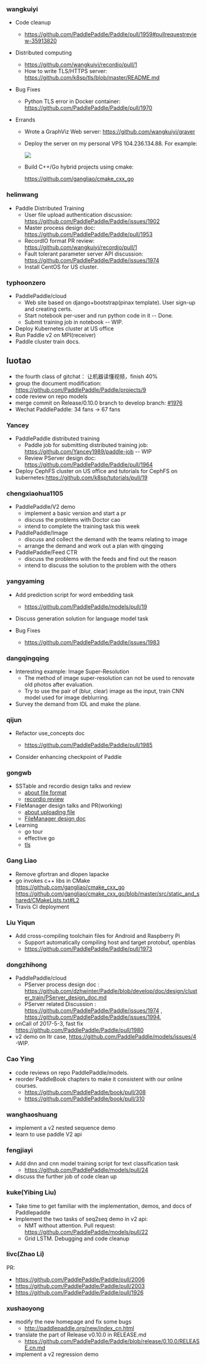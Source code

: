 ### wangkuiyi

- Code cleanup

  - https://github.com/PaddlePaddle/Paddle/pull/1959#pullrequestreview-35913820

- Distributed computing

  - https://github.com/wangkuiyi/recordio/pull/1
  - How to write TLS/HTTPS server: https://github.com/k8sp/tls/blob/master/README.md

- Bug Fixes

  - Python TLS error in Docker container: https://github.com/PaddlePaddle/Paddle/pull/1970

- Errands
   
  - Wrote a GraphViz Web server: https://github.com/wangkuiyi/graver 
  - Deploy the server on my personal VPS 104.236.134.88. For example:

    ![](http://104.236.134.88/?digraph%20G%20{rankdir=LR;a-%3Eb;b-%3Ec;})

  - Build C++/Go hybrid projects using cmake:

    https://github.com/gangliao/cmake_cxx_go

### helinwang

- Paddle Distributed Training
  - User file upload authentication discussion: https://github.com/PaddlePaddle/Paddle/issues/1902
  - Master process design doc: https://github.com/PaddlePaddle/Paddle/pull/1953
  - RecordIO format PR review: https://github.com/wangkuiyi/recordio/pull/1
  - Fault tolerant parameter server API discussion: https://github.com/PaddlePaddle/Paddle/issues/1974
  - Install CentOS for US cluster.

### typhoonzero

- PaddlePaddle/cloud
  - Web site based on django+bootstrap(pinax template). User sign-up and creating certs.
  - Start notebook per-user and run python code in it -- Done.
  - Submit training job in notebook -- WIP.
- Deploy Kubernetes cluster at US office
- Run Paddle v2 on MPI(receiver)
- Paddle cluster train docs.

## luotao
- the fourth class of gitchat： 让机器读懂视频，finish 40%
- group the document modification: https://github.com/PaddlePaddle/Paddle/projects/9
- code review on repo models
- merge commit on Release/0.10.0 branch to develop branch: [#1976](https://github.com/PaddlePaddle/Paddle/pull/1976)
- Wechat PaddlePaddle: 34 fans -> 67 fans

### Yancey
- PaddlePaddle distributed training
    - Paddle job for submitting distributed training job: https://github.com/Yancey1989/paddle-job -- WIP
    - Review PServer design doc: https://github.com/PaddlePaddle/Paddle/pull/1964
- Deploy CephFS cluster on US office and tutorials for CephFS on kubernetes:https://github.com/k8sp/tutorials/pull/19

### chengxiaohua1105

- PaddlePaddle/V2 demo
  - implement a basic version and start a pr
  - discuss the problems with Doctor cao
  - intend to complete the training task this week
- PaddlePaddle/Image
  - discuss and collect the demand with the teams relating to image
  - arrange the demand and work out a plan with qingqing
- PaddlePaddle/Feed CTR
  - discuss the problems with the feeds and find out the reason
  - intend to discuss the solution to the problem with the others

### yangyaming

- Add prediction script for word embedding task

  - https://github.com/PaddlePaddle/models/pull/19

- Discuss generation solution for language model task

- Bug Fixes

  - https://github.com/PaddlePaddle/Paddle/issues/1983

### dangqingqing
- Interesting example: Image Super-Resolution
  - The method of image super-resolution can not be used to renovate old photos after evaluation.
  - Try to use the pair of (blur, clear) image as the input, train CNN model used for image deblurring. 
- Survey the demand from IDL and make the plane.

### qijun

- Refactor use_concepts doc
  - https://github.com/PaddlePaddle/Paddle/pull/1985

- Consider enhancing checkpoint of Paddle

### gongwb
- SSTable and recordio design talks and review
	-  [about file format](https://github.com/PaddlePaddle/Paddle/issues/1947)
	-  [recordio review](https://github.com/wangkuiyi/recordio/pull/1)
- FileManager design talks and PR(working)
	- [about uploading file](https://github.com/PaddlePaddle/Paddle/issues/1902)
	- [FileManager design doc](https://github.com/gongweibao/Paddle/tree/filemanager2/doc/design/file_mananger)
- Learning
	- go tour
	- effective go
	- [tls](https://github.com/k8sp/tls/blob/master/README.md)

### Gang Liao
- Remove gfortran and dlopen lapacke
- go invokes c++ libs in CMake https://github.com/gangliao/cmake_cxx_go
https://github.com/gangliao/cmake_cxx_go/blob/master/src/static_and_shared/CMakeLists.txt#L2
- Travis CI deployment

### Liu Yiqun
- Add cross-compiling toolchain files for Android and Raspberry Pi
    - Support automatically compiling host and target protobuf, openblas
    - https://github.com/PaddlePaddle/Paddle/pull/1973
### dongzhihong
- PaddlePaddle/cloud
  - PServer process design doc : https://github.com/dzhwinter/Paddle/blob/develop/doc/design/cluster_train/PServer_design_doc.md
  - PServer related Discussion : https://github.com/PaddlePaddle/Paddle/issues/1974 , https://github.com/PaddlePaddle/Paddle/issues/1994,
- onCall of 2017-5-3, fast fix https://github.com/PaddlePaddle/Paddle/pull/1980
- v2 demo on ltr case, https://github.com/PaddlePaddle/models/issues/4 -WIP.

### Cao Ying
- code reviews on repo PaddlePaddle/models.
- reorder PaddleBook chapters to make it consistent with our online courses.
    - https://github.com/PaddlePaddle/book/pull/308
    - https://github.com/PaddlePaddle/book/pull/310

### wanghaoshuang
- implement a v2 nested sequence demo
- learn to use paddle V2 api

### fengjiayi
- Add dnn and cnn model training script for text classification task
  - https://github.com/PaddlePaddle/models/pull/24
- discuss the further job of code clean up

### kuke(Yibing Liu)
- Take time to get familiar with the implementation, demos, and docs of Paddlepaddle
- Implement the two tasks of seq2seq demo in v2 api:
  - NMT without attention. Pull request: https://github.com/PaddlePaddle/models/pull/22
  - Grid LSTM. Debugging and code cleanup

### livc(Zhao Li)
PR:
- https://github.com/PaddlePaddle/Paddle/pull/2006
- https://github.com/PaddlePaddle/Paddle/pull/2003
- https://github.com/PaddlePaddle/Paddle/pull/1926

### xushaoyong
- modify the new homepage and fix some bugs
  - http://paddlepaddle.org/new/index_cn.html
- translate the part of Release v0.10.0 in RELEASE.md
  - https://github.com/PaddlePaddle/Paddle/blob/release/0.10.0/RELEASE.cn.md
- implement a v2 regression demo